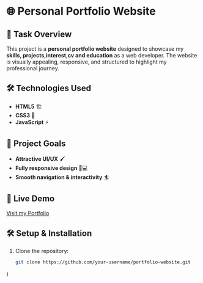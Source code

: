 # 🌐 Personal Portfolio Website

## 📌 Task Overview
This project is a **personal portfolio website** designed to showcase my **skills, projects,interest,cv and education** as a web developer. The website is visually appealing, responsive, and structured to highlight my professional journey.


## 🛠️ Technologies Used
- **HTML5** 🏗️
- **CSS3** 🎨
- **JavaScript** ⚡

## 🎯 Project Goals
- **Attractive UI/UX** 🖌️
- **Fully responsive design** 📱💻
- **Smooth navigation & interactivity** 🏄

## 🔗 Live Demo
[Visit my Portfolio](https://ent-portfolio.netlify.app/)  

## 🛠️ Setup & Installation
1. Clone the repository:
   ```bash
   git clone https://github.com/your-username/portfolio-website.git
)


